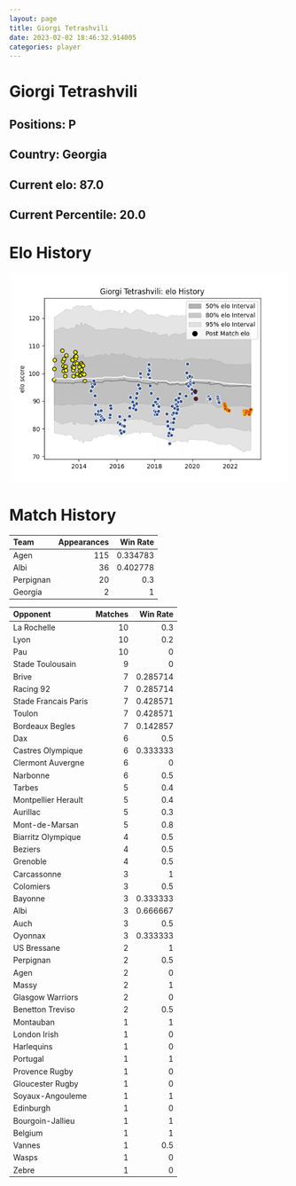 ```yaml
---  
layout: page  
title: Giorgi Tetrashvili  
date: 2023-02-02 18:46:32.914005  
categories: player  
---
```

# Giorgi Tetrashvili

## Positions: P

## Country: Georgia

## Current elo: 87.0

## Current Percentile: 20.0

# Elo History


![elo history](history_GiorgiTetrashvili.png)
# Match History


| Team      |   Appearances |   Win Rate |
|:----------|--------------:|-----------:|
| Agen      |           115 |   0.334783 |
| Albi      |            36 |   0.402778 |
| Perpignan |            20 |   0.3      |
| Georgia   |             2 |   1        |

| Opponent             |   Matches |   Win Rate |
|:---------------------|----------:|-----------:|
| La Rochelle          |        10 |   0.3      |
| Lyon                 |        10 |   0.2      |
| Pau                  |        10 |   0        |
| Stade Toulousain     |         9 |   0        |
| Brive                |         7 |   0.285714 |
| Racing 92            |         7 |   0.285714 |
| Stade Francais Paris |         7 |   0.428571 |
| Toulon               |         7 |   0.428571 |
| Bordeaux Begles      |         7 |   0.142857 |
| Dax                  |         6 |   0.5      |
| Castres Olympique    |         6 |   0.333333 |
| Clermont Auvergne    |         6 |   0        |
| Narbonne             |         6 |   0.5      |
| Tarbes               |         5 |   0.4      |
| Montpellier Herault  |         5 |   0.4      |
| Aurillac             |         5 |   0.3      |
| Mont-de-Marsan       |         5 |   0.8      |
| Biarritz Olympique   |         4 |   0.5      |
| Beziers              |         4 |   0.5      |
| Grenoble             |         4 |   0.5      |
| Carcassonne          |         3 |   1        |
| Colomiers            |         3 |   0.5      |
| Bayonne              |         3 |   0.333333 |
| Albi                 |         3 |   0.666667 |
| Auch                 |         3 |   0.5      |
| Oyonnax              |         3 |   0.333333 |
| US Bressane          |         2 |   1        |
| Perpignan            |         2 |   0.5      |
| Agen                 |         2 |   0        |
| Massy                |         2 |   1        |
| Glasgow Warriors     |         2 |   0        |
| Benetton Treviso     |         2 |   0.5      |
| Montauban            |         1 |   1        |
| London Irish         |         1 |   0        |
| Harlequins           |         1 |   0        |
| Portugal             |         1 |   1        |
| Provence Rugby       |         1 |   0        |
| Gloucester Rugby     |         1 |   0        |
| Soyaux-Angouleme     |         1 |   1        |
| Edinburgh            |         1 |   0        |
| Bourgoin-Jallieu     |         1 |   1        |
| Belgium              |         1 |   1        |
| Vannes               |         1 |   0.5      |
| Wasps                |         1 |   0        |
| Zebre                |         1 |   0        |